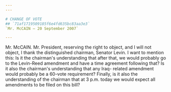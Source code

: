 ```yaml
---
---

# CHANGE OF VOTE
## `71af1719509185f6e4fd635bc83aa3e3`
`Mr. McCAIN — 20 September 2007`

---
```



Mr. McCAIN. Mr. President, reserving the right to object, and I will 
not object, I thank the distinguished chairman, Senator Levin. I want 
to mention this: Is it the chairman's understanding that after that, we 
would probably go to the Levin-Reed amendment and have a time agreement 
following that? Is it also the chairman's understanding that any Iraq-
related amendment would probably be a 60-vote requirement? Finally, is 
it also the understanding of the chairman that at 3 p.m. today we would 
expect all amendments to be filed on this bill?